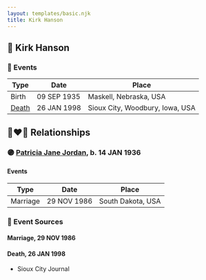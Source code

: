 ```yaml
---
layout: templates/basic.njk
title: Kirk Hanson
---
```

## 🔵 Kirk Hanson

### 📆 Events

Type | Date | Place
------ | ------ | ------
Birth | 09 SEP 1935 | Maskell, Nebraska, USA
[Death](#event-fc7cc37c-3e2d-4c12-9c99-d52bd03f325a) | 26 JAN 1998 | Sioux City, Woodbury, Iowa, USA

## 👩‍❤️‍👨 Relationships

### 🟣 [Patricia Jane Jordan](/people/8/8578400), b. 14 JAN 1936

#### Events

Type | Date | Place
------ | ------ | ------
Marriage | 29 NOV 1986 | South Dakota, USA
### 📰 Event Sources

#### <a id="event-e8e35297-c438-4953-961a-1c37cdf829db"></a> Marriage, 29 NOV 1986

#### <a id="event-fc7cc37c-3e2d-4c12-9c99-d52bd03f325a"></a> Death, 26 JAN 1998
* Sioux City Journal